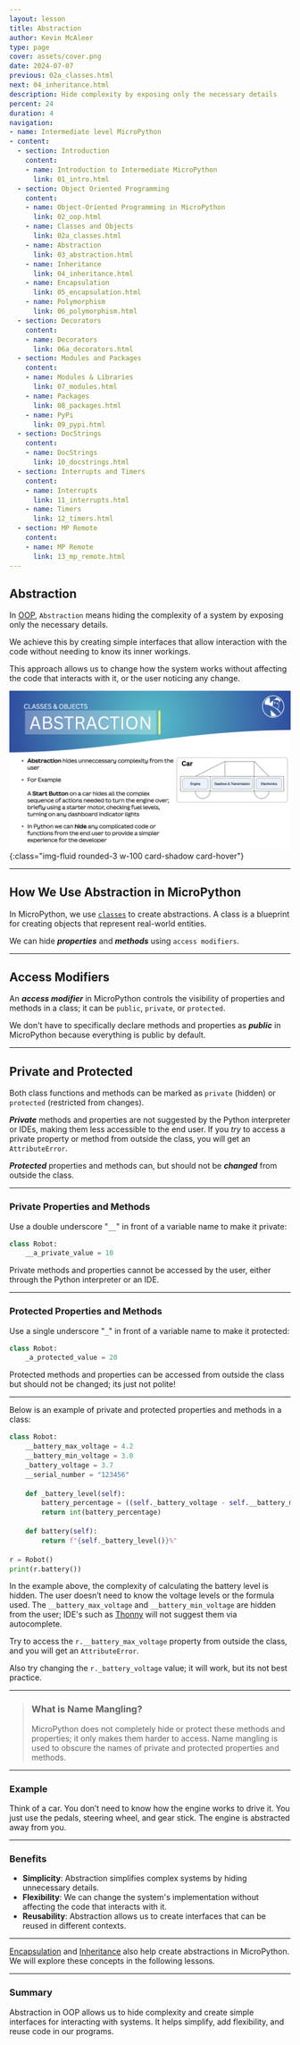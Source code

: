 ```yaml
---
layout: lesson
title: Abstraction
author: Kevin McAleer
type: page
cover: assets/cover.png
date: 2024-07-07
previous: 02a_classes.html
next: 04_inheritance.html
description: Hide complexity by exposing only the necessary details
percent: 24
duration: 4
navigation:
- name: Intermediate level MicroPython
- content:
  - section: Introduction
    content:
    - name: Introduction to Intermediate MicroPython
      link: 01_intro.html
  - section: Object Oriented Programming
    content:
    - name: Object-Oriented Programming in MicroPython
      link: 02_oop.html
    - name: Classes and Objects
      link: 02a_classes.html
    - name: Abstraction
      link: 03_abstraction.html
    - name: Inheritance
      link: 04_inheritance.html
    - name: Encapsulation
      link: 05_encapsulation.html
    - name: Polymorphism
      link: 06_polymorphism.html
  - section: Decorators
    content:
    - name: Decorators
      link: 06a_decorators.html
  - section: Modules and Packages
    content:
    - name: Modules & Libraries
      link: 07_modules.html
    - name: Packages
      link: 08_packages.html
    - name: PyPi
      link: 09_pypi.html
  - section: DocStrings
    content:
    - name: DocStrings
      link: 10_docstrings.html
  - section: Interrupts and Timers
    content:
    - name: Interrupts
      link: 11_interrupts.html
    - name: Timers
      link: 12_timers.html
  - section: MP Remote
    content:
    - name: MP Remote
      link: 13_mp_remote.html
---
```



## Abstraction

In [OOP](02_oop), `Abstraction` means hiding the complexity of a system by exposing only the necessary details.

We achieve this by creating simple interfaces that allow interaction with the code without needing to know its inner workings.

This approach allows us to change how the system works without affecting the code that interacts with it, or the user noticing any change.

![Abstraction](assets/abstraction.png){:class="img-fluid rounded-3 w-100 card-shadow card-hover"}

---

## How We Use Abstraction in MicroPython

In MicroPython, we use [`classes`](02a_classes) to create abstractions. A class is a blueprint for creating objects that represent real-world entities.

We can hide ***properties*** and ***methods*** using `access modifiers`.

---

## Access Modifiers

An ***access modifier*** in MicroPython controls the visibility of properties and methods in a class; it can be `public`, `private`, or `protected`.

We don't have to specifically declare methods and properties as ***public*** in MicroPython because everything is public by default.

---

## Private and Protected

Both class functions and methods can be marked as `private` (hidden) or `protected` (restricted from changes).

***Private*** methods and properties are not suggested by the Python interpreter or IDEs, making them less accessible to the end user. If you *try* to access a private property or method from outside the class, you will get an `AttributeError`.

***Protected*** properties and methods can, but should not be ***changed*** from outside the class.

---

### Private Properties and Methods

Use a double underscore "`__`" in front of a variable name to make it private:

```python
class Robot:
    __a_private_value = 10
```

Private methods and properties cannot be accessed by the user, either through the Python interpreter or an IDE.

---

### Protected Properties and Methods

Use a single underscore "`_`" in front of a variable name to make it protected:

```python
class Robot:
    _a_protected_value = 20
```

Protected methods and properties can be accessed from outside the class but should not be changed; its just not polite!

---

Below is an example of private and protected properties and methods in a class:

```python
class Robot:
    __battery_max_voltage = 4.2
    __battery_min_voltage = 3.0
    _battery_voltage = 3.7
    __serial_number = "123456"

    def _battery_level(self):
        battery_percentage = ((self._battery_voltage - self.__battery_min_voltage) / (self.__battery_max_voltage - self.__battery_min_voltage)) * 100
        return int(battery_percentage)
    
    def battery(self):
        return f"{self._battery_level()}%"
    
r = Robot()
print(r.battery())
```

In the example above, the complexity of calculating the battery level is hidden. The user doesn’t need to know the voltage levels or the formula used. The `__battery_max_voltage` and `__battery_min_voltage` are hidden from the user; IDE's such as [Thonny](https://thonny.org/) will not suggest them via autocomplete.

Try to access the `r.__battery_max_voltage` property from outside the class, and you will get an `AttributeError`.

Also try changing the `r._battery_voltage` value; it will work, but its not best practice.

---

> ### What is Name Mangling?
>
> MicroPython does not completely hide or protect these methods and properties; it only makes them harder to access. Name mangling is used to obscure the names of private and protected properties and methods.

---

### Example

Think of a car. You don’t need to know how the engine works to drive it. You just use the pedals, steering wheel, and gear stick. The engine is abstracted away from you.

---

### Benefits

- **Simplicity**: Abstraction simplifies complex systems by hiding unnecessary details.
- **Flexibility**: We can change the system's implementation without affecting the code that interacts with it.
- **Reusability**: Abstraction allows us to create interfaces that can be reused in different contexts.

---

[Encapsulation](05_encapsulation) and [Inheritance](04_inheritance) also help create abstractions in MicroPython. We will explore these concepts in the following lessons.

---

### Summary

Abstraction in OOP allows us to hide complexity and create simple interfaces for interacting with systems. It helps simplify, add flexibility, and reuse code in our programs.

